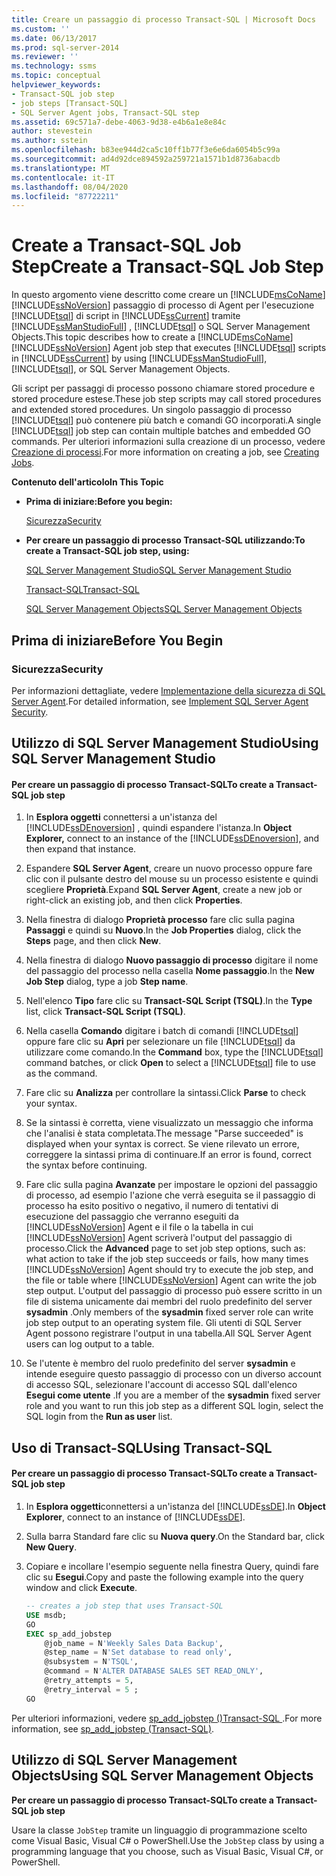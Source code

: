 ```yaml
---
title: Creare un passaggio di processo Transact-SQL | Microsoft Docs
ms.custom: ''
ms.date: 06/13/2017
ms.prod: sql-server-2014
ms.reviewer: ''
ms.technology: ssms
ms.topic: conceptual
helpviewer_keywords:
- Transact-SQL job step
- job steps [Transact-SQL]
- SQL Server Agent jobs, Transact-SQL step
ms.assetid: 69c571a7-debe-4063-9d38-e4b6a1e8e84c
author: stevestein
ms.author: sstein
ms.openlocfilehash: b83ee944d2ca5c10ff1b77f3e6e6da6054b5c99a
ms.sourcegitcommit: ad4d92dce894592a259721a1571b1d8736abacdb
ms.translationtype: MT
ms.contentlocale: it-IT
ms.lasthandoff: 08/04/2020
ms.locfileid: "87722211"
---
```

# <a name="create-a-transact-sql-job-step"></a><span data-ttu-id="65914-102">Create a Transact-SQL Job Step</span><span class="sxs-lookup"><span data-stu-id="65914-102">Create a Transact-SQL Job Step</span></span>
  <span data-ttu-id="65914-103">In questo argomento viene descritto come creare un [!INCLUDE[msCoName](../../includes/msconame-md.md)] [!INCLUDE[ssNoVersion](../../includes/ssnoversion-md.md)] passaggio di processo di Agent per l'esecuzione [!INCLUDE[tsql](../../includes/tsql-md.md)] di script in [!INCLUDE[ssCurrent](../../includes/sscurrent-md.md)] tramite [!INCLUDE[ssManStudioFull](../../includes/ssmanstudiofull-md.md)] , [!INCLUDE[tsql](../../includes/tsql-md.md)] o SQL Server Management Objects.</span><span class="sxs-lookup"><span data-stu-id="65914-103">This topic describes how to create a [!INCLUDE[msCoName](../../includes/msconame-md.md)] [!INCLUDE[ssNoVersion](../../includes/ssnoversion-md.md)] Agent job step that executes [!INCLUDE[tsql](../../includes/tsql-md.md)] scripts in [!INCLUDE[ssCurrent](../../includes/sscurrent-md.md)] by using [!INCLUDE[ssManStudioFull](../../includes/ssmanstudiofull-md.md)], [!INCLUDE[tsql](../../includes/tsql-md.md)], or SQL Server Management Objects.</span></span>  
  
 <span data-ttu-id="65914-104">Gli script per passaggi di processo possono chiamare stored procedure e stored procedure estese.</span><span class="sxs-lookup"><span data-stu-id="65914-104">These job step scripts may call stored procedures and extended stored procedures.</span></span> <span data-ttu-id="65914-105">Un singolo passaggio di processo [!INCLUDE[tsql](../../includes/tsql-md.md)] può contenere più batch e comandi GO incorporati.</span><span class="sxs-lookup"><span data-stu-id="65914-105">A single [!INCLUDE[tsql](../../includes/tsql-md.md)] job step can contain multiple batches and embedded GO commands.</span></span> <span data-ttu-id="65914-106">Per ulteriori informazioni sulla creazione di un processo, vedere [Creazione di processi](create-jobs.md).</span><span class="sxs-lookup"><span data-stu-id="65914-106">For more information on creating a job, see [Creating Jobs](create-jobs.md).</span></span>  
  
 <span data-ttu-id="65914-107">**Contenuto dell'articolo**</span><span class="sxs-lookup"><span data-stu-id="65914-107">**In This Topic**</span></span>  
  
-   <span data-ttu-id="65914-108">**Prima di iniziare:**</span><span class="sxs-lookup"><span data-stu-id="65914-108">**Before you begin:**</span></span>  
  
     [<span data-ttu-id="65914-109">Sicurezza</span><span class="sxs-lookup"><span data-stu-id="65914-109">Security</span></span>](#Security)  
  
-   <span data-ttu-id="65914-110">**Per creare un passaggio di processo Transact-SQL utilizzando:**</span><span class="sxs-lookup"><span data-stu-id="65914-110">**To create a Transact-SQL job step, using:**</span></span>  
  
     [<span data-ttu-id="65914-111">SQL Server Management Studio</span><span class="sxs-lookup"><span data-stu-id="65914-111">SQL Server Management Studio</span></span>](#SSMS)  
  
     [<span data-ttu-id="65914-112">Transact-SQL</span><span class="sxs-lookup"><span data-stu-id="65914-112">Transact-SQL</span></span>](#TSQL)  
  
     [<span data-ttu-id="65914-113">SQL Server Management Objects</span><span class="sxs-lookup"><span data-stu-id="65914-113">SQL Server Management Objects</span></span>](#SMO)  
  
##  <a name="before-you-begin"></a><a name="BeforeYouBegin"></a> <span data-ttu-id="65914-114">Prima di iniziare</span><span class="sxs-lookup"><span data-stu-id="65914-114">Before You Begin</span></span>  
  
###  <a name="security"></a><a name="Security"></a> <span data-ttu-id="65914-115">Sicurezza</span><span class="sxs-lookup"><span data-stu-id="65914-115">Security</span></span>  
 <span data-ttu-id="65914-116">Per informazioni dettagliate, vedere [Implementazione della sicurezza di SQL Server Agent](implement-sql-server-agent-security.md).</span><span class="sxs-lookup"><span data-stu-id="65914-116">For detailed information, see [Implement SQL Server Agent Security](implement-sql-server-agent-security.md).</span></span>  
  
##  <a name="using-sql-server-management-studio"></a><a name="SSMS"></a> <span data-ttu-id="65914-117">Utilizzo di SQL Server Management Studio</span><span class="sxs-lookup"><span data-stu-id="65914-117">Using SQL Server Management Studio</span></span>  
  
#### <a name="to-create-a-transact-sql-job-step"></a><span data-ttu-id="65914-118">Per creare un passaggio di processo Transact-SQL</span><span class="sxs-lookup"><span data-stu-id="65914-118">To create a Transact-SQL job step</span></span>  
  
1.  <span data-ttu-id="65914-119">In **Esplora oggetti** connettersi a un'istanza del [!INCLUDE[ssDEnoversion](../../includes/ssdenoversion-md.md)] , quindi espandere l'istanza.</span><span class="sxs-lookup"><span data-stu-id="65914-119">In **Object Explorer,** connect to an instance of the [!INCLUDE[ssDEnoversion](../../includes/ssdenoversion-md.md)], and then expand that instance.</span></span>  
  
2.  <span data-ttu-id="65914-120">Espandere **SQL Server Agent**, creare un nuovo processo oppure fare clic con il pulsante destro del mouse su un processo esistente e quindi scegliere **Proprietà**.</span><span class="sxs-lookup"><span data-stu-id="65914-120">Expand **SQL Server Agent**, create a new job or right-click an existing job, and then click **Properties**.</span></span>  
  
3.  <span data-ttu-id="65914-121">Nella finestra di dialogo **Proprietà processo** fare clic sulla pagina **Passaggi** e quindi su **Nuovo**.</span><span class="sxs-lookup"><span data-stu-id="65914-121">In the **Job Properties** dialog, click the **Steps** page, and then click **New**.</span></span>  
  
4.  <span data-ttu-id="65914-122">Nella finestra di dialogo **Nuovo passaggio di processo** digitare il nome del passaggio del processo nella casella **Nome passaggio**.</span><span class="sxs-lookup"><span data-stu-id="65914-122">In the **New Job Step** dialog, type a job **Step name**.</span></span>  
  
5.  <span data-ttu-id="65914-123">Nell'elenco **Tipo** fare clic su **Transact-SQL Script (TSQL)**.</span><span class="sxs-lookup"><span data-stu-id="65914-123">In the **Type** list, click **Transact-SQL Script (TSQL)**.</span></span>  
  
6.  <span data-ttu-id="65914-124">Nella casella **Comando** digitare i batch di comandi [!INCLUDE[tsql](../../includes/tsql-md.md)] oppure fare clic su **Apri** per selezionare un file [!INCLUDE[tsql](../../includes/tsql-md.md)] da utilizzare come comando.</span><span class="sxs-lookup"><span data-stu-id="65914-124">In the **Command** box, type the [!INCLUDE[tsql](../../includes/tsql-md.md)] command batches, or click **Open** to select a [!INCLUDE[tsql](../../includes/tsql-md.md)] file to use as the command.</span></span>  
  
7.  <span data-ttu-id="65914-125">Fare clic su **Analizza** per controllare la sintassi.</span><span class="sxs-lookup"><span data-stu-id="65914-125">Click **Parse** to check your syntax.</span></span>  
  
8.  <span data-ttu-id="65914-126">Se la sintassi è corretta, viene visualizzato un messaggio che informa che l'analisi è stata completata.</span><span class="sxs-lookup"><span data-stu-id="65914-126">The message "Parse succeeded" is displayed when your syntax is correct.</span></span> <span data-ttu-id="65914-127">Se viene rilevato un errore, correggere la sintassi prima di continuare.</span><span class="sxs-lookup"><span data-stu-id="65914-127">If an error is found, correct the syntax before continuing.</span></span>  
  
9. <span data-ttu-id="65914-128">Fare clic sulla pagina **Avanzate** per impostare le opzioni del passaggio di processo, ad esempio l'azione che verrà eseguita se il passaggio di processo ha esito positivo o negativo, il numero di tentativi di esecuzione del passaggio che verranno eseguiti da [!INCLUDE[ssNoVersion](../../includes/ssnoversion-md.md)] Agent e il file o la tabella in cui [!INCLUDE[ssNoVersion](../../includes/ssnoversion-md.md)] Agent scriverà l'output del passaggio di processo.</span><span class="sxs-lookup"><span data-stu-id="65914-128">Click the **Advanced** page to set job step options, such as: what action to take if the job step succeeds or fails, how many times [!INCLUDE[ssNoVersion](../../includes/ssnoversion-md.md)] Agent should try to execute the job step, and the file or table where [!INCLUDE[ssNoVersion](../../includes/ssnoversion-md.md)] Agent can write the job step output.</span></span> <span data-ttu-id="65914-129">L'output del passaggio di processo può essere scritto in un file di sistema unicamente dai membri del ruolo predefinito del server **sysadmin** .</span><span class="sxs-lookup"><span data-stu-id="65914-129">Only members of the **sysadmin** fixed server role can write job step output to an operating system file.</span></span> <span data-ttu-id="65914-130">Gli utenti di SQL Server Agent possono registrare l'output in una tabella.</span><span class="sxs-lookup"><span data-stu-id="65914-130">All SQL Server Agent users can log output to a table.</span></span>  
  
10. <span data-ttu-id="65914-131">Se l'utente è membro del ruolo predefinito del server **sysadmin** e intende eseguire questo passaggio di processo con un diverso account di accesso SQL, selezionare l'account di accesso SQL dall'elenco **Esegui come utente** .</span><span class="sxs-lookup"><span data-stu-id="65914-131">If you are a member of the **sysadmin** fixed server role and you want to run this job step as a different SQL login, select the SQL login from the **Run as user** list.</span></span>  
  
##  <a name="using-transact-sql"></a><a name="TSQL"></a> <span data-ttu-id="65914-132">Uso di Transact-SQL</span><span class="sxs-lookup"><span data-stu-id="65914-132">Using Transact-SQL</span></span>  
  
#### <a name="to-create-a-transact-sql-job-step"></a><span data-ttu-id="65914-133">Per creare un passaggio di processo Transact-SQL</span><span class="sxs-lookup"><span data-stu-id="65914-133">To create a Transact-SQL job step</span></span>  
  
1.  <span data-ttu-id="65914-134">In **Esplora oggetti**connettersi a un'istanza del [!INCLUDE[ssDE](../../includes/ssde-md.md)].</span><span class="sxs-lookup"><span data-stu-id="65914-134">In **Object Explorer**, connect to an instance of [!INCLUDE[ssDE](../../includes/ssde-md.md)].</span></span>  
  
2.  <span data-ttu-id="65914-135">Sulla barra Standard fare clic su **Nuova query**.</span><span class="sxs-lookup"><span data-stu-id="65914-135">On the Standard bar, click **New Query**.</span></span>  
  
3.  <span data-ttu-id="65914-136">Copiare e incollare l'esempio seguente nella finestra Query, quindi fare clic su **Esegui**.</span><span class="sxs-lookup"><span data-stu-id="65914-136">Copy and paste the following example into the query window and click **Execute**.</span></span>  
  
    ```sql
    -- creates a job step that uses Transact-SQL  
    USE msdb;  
    GO  
    EXEC sp_add_jobstep  
        @job_name = N'Weekly Sales Data Backup',  
        @step_name = N'Set database to read only',  
        @subsystem = N'TSQL',  
        @command = N'ALTER DATABASE SALES SET READ_ONLY',   
        @retry_attempts = 5,  
        @retry_interval = 5 ;  
    GO  
    ```  
  
 <span data-ttu-id="65914-137">Per ulteriori informazioni, vedere [sp_add_jobstep &#40;&#41;Transact-SQL ](/sql/relational-databases/system-stored-procedures/sp-add-jobstep-transact-sql).</span><span class="sxs-lookup"><span data-stu-id="65914-137">For more information, see [sp_add_jobstep &#40;Transact-SQL&#41;](/sql/relational-databases/system-stored-procedures/sp-add-jobstep-transact-sql).</span></span>  
  
##  <a name="using-sql-server-management-objects"></a><a name="SMO"></a><span data-ttu-id="65914-138">Utilizzo di SQL Server Management Objects</span><span class="sxs-lookup"><span data-stu-id="65914-138">Using SQL Server Management Objects</span></span>  
 <span data-ttu-id="65914-139">**Per creare un passaggio di processo Transact-SQL**</span><span class="sxs-lookup"><span data-stu-id="65914-139">**To create a Transact-SQL job step**</span></span>  
  
 <span data-ttu-id="65914-140">Usare la classe `JobStep` tramite un linguaggio di programmazione scelto come Visual Basic, Visual C# o PowerShell.</span><span class="sxs-lookup"><span data-stu-id="65914-140">Use the `JobStep` class by using a programming language that you choose, such as Visual Basic, Visual C#, or PowerShell.</span></span>  
